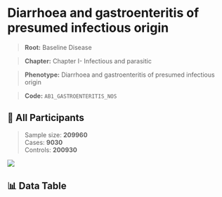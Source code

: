 # Diarrhoea and gastroenteritis of presumed infectious origin

> **Root:** Baseline Disease  

> **Chapter:** Chapter I- Infectious and parasitic  

> **Phenotype:** Diarrhoea and gastroenteritis of presumed infectious origin  

> **Code:** `AB1_GASTROENTERITIS_NOS`

## 🧪 All Participants  
> Sample size: **209960**  
> Cases: **9030**  
> Controls: **200930**
<img src="/Sensitive/Figures/ALL/Incidence/AB1_GASTROENTERITIS_NOS.png"/>

## 📊 Data Table
<CsvTableMRF src="/Sensitive/Data/ALL/Incidence/COX_AB1_GASTROENTERITIS_NOS.csv"/>

